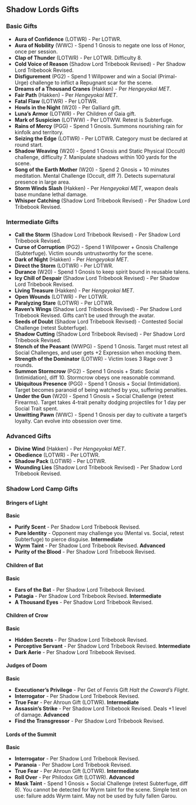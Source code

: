 ## Shadow Lords Gifts

### Basic Gifts
- **Aura of Confidence** (LOTWR) - Per LOTWR.
- **Aura of Nobility** (WWC) - Spend 1 Gnosis to negate one loss of Honor, once per session.
- **Clap of Thunder** (LOTWR) - Per LOTWR. Difficulty 8.
- **Cold Voice of Reason** (Shadow Lord Tribebook Revised) - Per Shadow Lord Tribebook Revised.
- **Disfigurement** (PG2) - Spend 1 Willpower and win a Social (Primal-Urge) challenge to inflict a Repugnant scar for the scene.
- **Dreams of a Thousand Cranes** (Hakken) - Per *Hengeyokai MET*.
- **Fair Path** (Hakken) - Per *Hengeyokai MET*.
- **Fatal Flaw** (LOTWR) - Per LOTWR.
- **Howls in the Night** (W20) - Per Galliard gift.
- **Luna’s Armor** (LOTWR) - Per Children of Gaia gift.
- **Mark of Suspicion** (LOTWW) - Per LOTWW. Retest is Subterfuge.
- **Rains of Mercy** (PGG) - Spend 1 Gnosis. Summons nourishing rain for kinfolk and territory.
- **Seizing the Edge** (LOTWR) - Per LOTWR. Category must be declared at round start.
- **Shadow Weaving** (W20) - Spend 1 Gnosis and Static Physical (Occult) challenge, difficulty 7. Manipulate shadows within 100 yards for the scene.
- **Song of the Earth Mother** (W20) - Spend 2 Gnosis + 10 minutes meditation. Mental Challenge (Occult, diff 7). Detects supernatural presence in large area.
- **Storm Winds Slash** (Hakken) - Per *Hengeyokai MET*, weapon deals base mundane lethal damage.
- **Whisper Catching** (Shadow Lord Tribebook Revised) - Per Shadow Lord Tribebook Revised.

### Intermediate Gifts
- **Call the Storm** (Shadow Lord Tribebook Revised) - Per Shadow Lord Tribebook Revised.
- **Curse of Corruption** (PG2) - Spend 1 Willpower + Gnosis Challenge (Subterfuge). Victim sounds untrustworthy for the scene.
- **Dark of Night** (Hakken) - Per *Hengeyokai MET*.
- **Direct the Storm** (LOTWR) - Per LOTWR.
- **Durance** (W20) - Spend 1 Gnosis to keep spirit bound in reusable talens.
- **Icy Chill of Despair** (Shadow Lord Tribebook Revised) - Per Shadow Lord Tribebook Revised.
- **Living Treasure** (Hakken) - Per *Hengeyokai MET*.
- **Open Wounds** (LOTWR) - Per LOTWR.
- **Paralyzing Stare** (LOTWR) - Per LOTWR.
- **Raven’s Wings** (Shadow Lord Tribebook Revised) - Per Shadow Lord Tribebook Revised. Gifts can’t be used through the avatar.
- **Seeds of Doubt** (Shadow Lord Tribebook Revised) - Contested Social Challenge (retest Subterfuge).
- **Shadow Cutting** (Shadow Lord Tribebook Revised) - Per Shadow Lord Tribebook Revised.
- **Stench of the Peasant** (WWPG) - Spend 1 Gnosis. Target must retest all Social Challenges, and user gets +2 Expression when mocking them.
- **Strength of the Dominator** (LOTWR) - Victim loses 3 Rage over 3 rounds.
- **Summon Stormcrow** (PG2) - Spend 1 Gnosis + Static Social (Intimidation), diff 10. Stormcrow obeys one reasonable command.
- **Ubiquitous Presence** (PGG) - Spend 1 Gnosis + Social (Intimidation). Target becomes paranoid of being watched by you, suffering penalties.
- **Under the Gun** (W20) - Spend 1 Gnosis + Social Challenge (retest Firearms). Target takes 4-trait penalty dodging projectiles for 1 day per Social Trait spent.
- **Unwitting Pawn** (WWC) - Spend 1 Gnosis per day to cultivate a target’s loyalty. Can evolve into obsession over time.

### Advanced Gifts
- **Divine Wind** (Hakken) - Per *Hengeyokai MET*.
- **Obedience** (LOTWR) - Per LOTWR.
- **Shadow Pack** (LOTWR) - Per LOTWR.
- **Wounding Lies** (Shadow Lord Tribebook Revised) - Per Shadow Lord Tribebook Revised.

### Shadow Lord Camp Gifts

#### Bringers of Light
**Basic**
- **Purify Scent** - Per Shadow Lord Tribebook Revised.
- **Pure Identity** - Opponent may challenge you (Mental vs. Social, retest Subterfuge) to pierce disguise.
**Intermediate**
- **Wyrm Taint** - Per Shadow Lord Tribebook Revised.
**Advanced**
- **Purity of the Blood** - Per Shadow Lord Tribebook Revised.

#### Children of Bat
**Basic**
- **Ears of the Bat** - Per Shadow Lord Tribebook Revised.
- **Patagia** - Per Shadow Lord Tribebook Revised.
**Intermediate**
- **A Thousand Eyes** - Per Shadow Lord Tribebook Revised.

#### Children of Crow
**Basic**
- **Hidden Secrets** - Per Shadow Lord Tribebook Revised.
- **Perceptive Servant** - Per Shadow Lord Tribebook Revised.
**Intermediate**
- **Dark Aerie** - Per Shadow Lord Tribebook Revised.

#### Judges of Doom
**Basic**
- **Executioner’s Privilege** - Per Get of Fenris Gift *Halt the Coward’s Flight*.
- **Interrogator** - Per Shadow Lord Tribebook Revised.
- **True Fear** - Per Ahroun Gift (LOTWR).
**Intermediate**
- **Assassin’s Strike** - Per Shadow Lord Tribebook Revised. Deals +1 level of damage.
**Advanced**
- **Find the Transgressor** - Per Shadow Lord Tribebook Revised.

#### Lords of the Summit
**Basic**
- **Interrogator** - Per Shadow Lord Tribebook Revised.
- **Paranoia** - Per Shadow Lord Tribebook Revised.
- **True Fear** - Per Ahroun Gift (LOTWR).
**Intermediate**
- **Roll Over** - Per Philodox Gift (LOTWR).
**Advanced**
- **Mask Taint** - Spend 1 Gnosis + Social Challenge (retest Subterfuge, diff 8). You cannot be detected for Wyrm taint for the scene. Simple test on use: failure adds Wyrm taint. May not be used by fully fallen Garou.